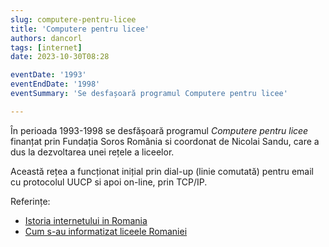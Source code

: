 ```yaml
---
slug: computere-pentru-licee
title: 'Computere pentru licee'
authors: dancorl
tags: [internet]
date: 2023-10-30T08:28

eventDate: '1993'
eventEndDate: '1998'
eventSummary: 'Se desfașoară programul Computere pentru licee'

---
```


În perioada 1993-1998 se desfășoară programul _Computere pentru
licee_ finanțat prin Fundația Soros România si coordonat de Nicolai
Sandu, care a dus la dezvoltarea unei rețele a liceelor.

<!-- truncate -->

Această rețea
a funcționat inițial prin dial-up (linie comutată) pentru email cu
protocolul UUCP si apoi on-line, prin TCP/IP.

Referințe:

- [Istoria internetului in Romania](https://economie.hotnews.ro/stiri-20_ani_internet-15969144-istoria-internetului-romania-alexandru-rotaru-nu-pot-spun-inventat-noi-ceva-plus-aici-romania-doar-majoritatea-noutatilor-adoptat-printre-primii.htm)
- [Cum s-au informatizat liceele Romaniei](https://economie.hotnews.ro/stiri-20_ani_internet-16073721-cum-informatizat-liceele-romaniei-poveste-finantisti-controversati-multa-munca-glume-despre-romani-unguri.htm)
